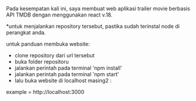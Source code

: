 Pada kesempatan kali ini, saya membuat web aplikasi trailer movie berbasis API TMDB  dengan menggunakan react v.18.

*untuk menjalankan repository tersebut, pastika sudah terinstal node di perangkat anda.

untuk panduan membuka website:

- clone repository dari url tersebut
- buka folder repositoru
- jalankan perintah pada terminal 'npm install'
- jalankan perintah pada terminal 'npm start'
- lalu buka website di localhost masing2 : 
  
example = http://localhost:3000


